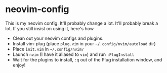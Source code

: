 # neovim-config

This is my neovim config. It'll probably change a lot. It'll probably break a
lot. If you still insist on using it, here's how

- Clean out your neovim configs and plugins.
- Install vim-plug (place `plug.vim` in your `~/.config/nvim/autoload` dir)
- Place `init.vim` in `~/.config/nvim/`
- Launch `nvim` (I have it aliased to `vim`) and run `:PlugInstall`
- Wait for the plugins to install, `:q` out of the Plug installation window, and
  enjoy!
